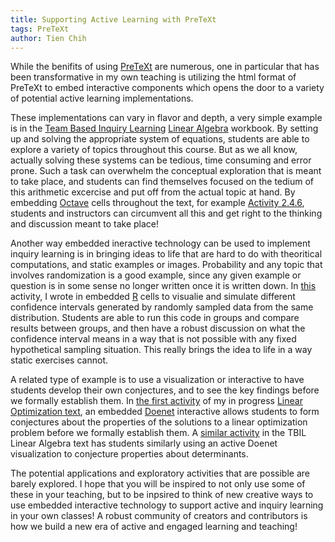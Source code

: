 ```yaml
---
title: Supporting Active Learning with PreTeXt
tags: PreTeXt
author: Tien Chih
---
```


While the benifits of using [PreTeXt](https://pretextbook.org) are numerous, one in particular that has been transformative in my own teaching is utilizing the html format of PreTeXt to embed interactive components which opens the door to a variety of potential active learning implementations.

These implementations can vary in flavor and depth, a very simple example is in the [Team Based Inquiry Learning](https://tbil.org/) [Linear Algebra](https://library.tbil.org/2024/linear-algebra/frontmatter.html) workbook.  By setting up and solving the appropriate system of equations, students are able to explore a variety of topics throughout this course.  But as we all know, actually solving these systems can be tedious, time consuming and error prone.  Such a task can overwhelm the conceptual exploration that is meant to take place, and students can find themselves focused on the tedium of this arithmetic excercise and put off from the actual topic at hand.  By embedding [Octave](https://octave.org/) cells throughout the text, for example [Activity 2.4.6](https://library.tbil.org/2024/linear-algebra/EV4.html#EV4-4-6), students and instructors can circumvent all this and get right to the thinking and discussion meant to take place!

Another way embedded ineractive technology can be used to implement inquiry learning is in bringing ideas to life that are hard to do with theoritical computations, and static examples or images.  Probability and any topic that involves randomization is a good example, since any given example or question is in some sense no longer written once it is written down.  In [this](https://tienchih.github.io/tbil-stats/Sec_ConfidenceInterval.html#activity-Steak) activity, I wrote in embedded [R](https://www.r-project.org/) cells to visualie and simulate different confidence intervals generated by randomly sampled data from the same distribution.  Students are able to run this code in groups and compare results between groups, and then have a robust discussion on what the confidence interval means in a way that is not possible with any fixed hypothetical sampling situation.  This really brings the idea to life in a way static exercises cannot.

A related type of example is to use a visualization or interactive to have students develop their own conjectures, and to see the key findings before we formally establish them.  In [the first activity](https://tienchih.github.io/LinearOptimization/sec-initial.html#WGAF) of my in progress [Linear Optimization text](https://tienchih.github.io/LinearOptimization/linear-optimization.html), an embedded [Doenet](https://www.doenet.org/) interactive allows students to form conjectures about the properties of the solutions to a linear optimization problem before we formally establish them.   A [similar activity](https://library.tbil.org/2024/linear-algebra/GT1.html#GT1-activity-add-column) in the TBIL Linear Algebra text has students similarly using an active Doenet visualization to conjecture properties about determinants.

The potential applications and exploratory activities that are possible are barely explored.  I hope that you will be inspired to not only use some of these in your teaching, but to be inpsired to think of new creative ways to use embedded interactive technology to support active and inquiry learning in your own classes!  A robust community of creators and contributors is how we build a new era of active and engaged learning and teaching!